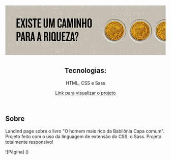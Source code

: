 <h1 align="center">
  <img src="assets/book_logo.jpg">
</h1>

<h2 align="center">Tecnologias:</h2>
<p align="center">HTML, CSS e Sass<br>

<p align="center"><a href="https://shiny-taiyaki-ad3771.netlify.app/">Link para visualizar o projeto</a></p>

<br>

## Sobre

<p>Landind page sobre o livro "O homem mais rico da Babilônia Capa comum". Projeto feito com o uso da linguagem de extensão do CSS, o Sass. Projeto totalmente responsivo!

![Página] ()
